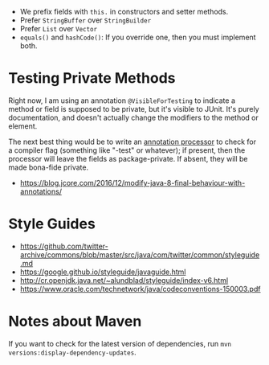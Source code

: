 - We prefix fields with `this.` in constructors and setter methods.
- Prefer `StringBuffer` over `StringBuilder`
- Prefer `List` over `Vector`
- `equals()` and `hashCode()`: If you override one, then you must
  implement both.

# Testing Private Methods

Right now, I am using an annotation `@VisibleForTesting` to indicate a
method or field is supposed to be private, but it's visible to JUnit.
It's purely documentation, and doesn't actually change the modifiers to
the method or element.

The next best thing would be to write an [annotation processor](https://www.baeldung.com/java-annotation-processing-builder)
to check for a compiler flag (something like "-test" or whatever); if
present, then the processor will leave the fields as package-private. If
absent, they will be made bona-fide private.

- https://blog.jcore.com/2016/12/modify-java-8-final-behaviour-with-annotations/

# Style Guides
- https://github.com/twitter-archive/commons/blob/master/src/java/com/twitter/common/styleguide.md
- https://google.github.io/styleguide/javaguide.html
- http://cr.openjdk.java.net/~alundblad/styleguide/index-v6.html
- https://www.oracle.com/technetwork/java/codeconventions-150003.pdf


# Notes about Maven

If you want to check for the latest version of dependencies, run
`mvn versions:display-dependency-updates`.